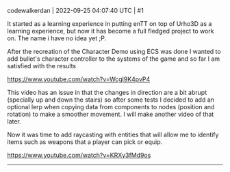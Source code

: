 codewalkerdan | 2022-09-25 04:07:40 UTC | #1

It started as a learning experience in putting enTT on top of Urho3D as a learning experience, but now it has become a full fledged project to work on. The name i have no idea yet ;P.

After the recreation of the Character Demo using ECS was done I wanted to add bullet's character controller to the systems of the game and so far I am satisfied with the results

https://www.youtube.com/watch?v=Wcgl9K4pvP4

This video has an issue in that the changes in direction are a bit abrupt   (specially up and down the stairs) so after some tests I decided to add an optional lerp when copying data from components to nodes (position and rotation) to make a smoother movement. I will make another video of that later.

Now it was time to add raycasting with entities that will allow me to identify items such as weapons that a player can pick or equip.

https://www.youtube.com/watch?v=KRXy3fMd9os

-------------------------

